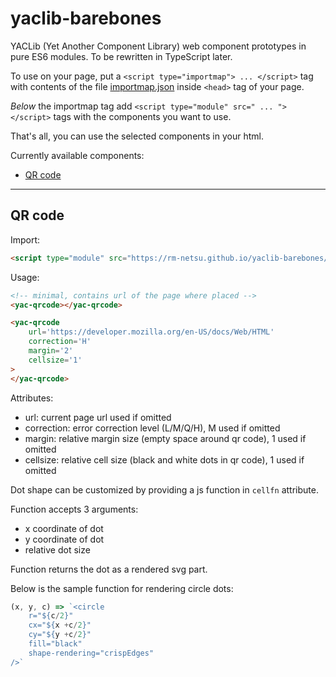 # yaclib-barebones
YACLib (Yet Another Component Library) web component prototypes in pure ES6 modules.
To be rewritten in TypeScript later.

To use on your page, put a `<script type="importmap"> ... </script>` tag with contents of the file [importmap.json](https://raw.githubusercontent.com/rm-netsu/yaclib-barebones/refs/heads/main/importmap.json) inside `<head>` tag of your page.

_Below_ the importmap tag add `<script type="module" src=" ... "></script>` tags with the components you want to use.

That's all, you can use the selected components in your html.

Currently available components:
- [QR code](#qr-code)

---
## QR code
Import:
```html
<script type="module" src="https://rm-netsu.github.io/yaclib-barebones/qrcode.js"></script>
```

Usage:
```html
<!-- minimal, contains url of the page where placed -->
<yac-qrcode></yac-qrcode>

<yac-qrcode
	url='https://developer.mozilla.org/en-US/docs/Web/HTML'
	correction='H'
	margin='2'
	cellsize='1'
>
</yac-qrcode>
```
Attributes:
- url: current page url used if omitted
- correction: error correction level (L/M/Q/H), M used if omitted
- margin: relative margin size (empty space around qr code), 1 used if omitted
- cellsize: relative cell size (black and white dots in qr code), 1 used if omitted

Dot shape can be customized by providing a js function in `cellfn` attribute.

Function accepts 3 arguments:
- x coordinate of dot
- y coordinate of dot
- relative dot size

Function returns the dot as a rendered svg part.

Below is the sample function for rendering circle dots:
```js
(x, y, c) => `<circle
	r="${c/2}"
	cx="${x +c/2}"
	cy="${y +c/2}"
	fill="black"
	shape-rendering="crispEdges"
/>`
```
